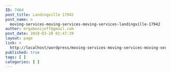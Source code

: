 ```yaml
---
ID: 7464
post_title: Landingville 17942
post_name: >
  moving-services-moving-services-moving-services-landingville-17942
author: mrgabonijeff@gmail.com
post_date: 2018-03-28 01:47:39
layout: page
link: >
  http://localhost/wordpress/moving-services-moving-services-moving-services-landingville-17942/
published: true
tags: [ ]
categories: [ ]
---
```


